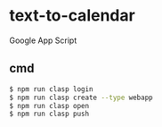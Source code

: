 # text-to-calendar
Google App Script

## cmd
~~~bash
$ npm run clasp login
$ npm run clasp create --type webapp
$ npm run clasp open
$ npm run clasp push
~~~
